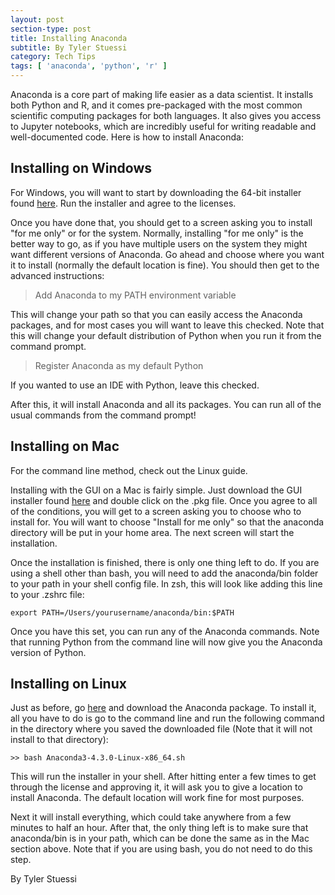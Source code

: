```yaml
---
layout: post
section-type: post
title: Installing Anaconda
subtitle: By Tyler Stuessi
category: Tech Tips
tags: [ 'anaconda', 'python', 'r' ]
---
```



Anaconda is a core part of making life easier as a data scientist. It installs both Python and R, and it comes pre-packaged with the most common scientific computing packages for both languages. It also gives you access to Jupyter notebooks, which are incredibly useful for writing readable and well-documented code. Here is how to install Anaconda:

## Installing on Windows
For Windows, you will want to start by downloading the 64-bit installer found [here](https://www.continuum.io/downloads "Anaconda Download Page"). Run the installer and agree to the licenses. 

Once you have done that, you should get to a screen asking you to install "for me only" or for the system. Normally, installing "for me only" is the better way to go, as if you have multiple users on the system they might want different versions of Anaconda. Go ahead and choose where you want it to install (normally the default location is fine). You should then get to the advanced instructions:

> Add Anaconda to my PATH environment variable

This will change your path so that you can easily access the Anaconda packages, and for most cases you will want to leave this checked. Note that this will change your default distribution of Python when you run it from the command prompt.
> Register Anaconda as my default Python

If you wanted to use an IDE with Python, leave this checked.

After this, it will install Anaconda and all its packages. You can run all of the usual commands from the command prompt!

## Installing on Mac
For the command line method, check out the Linux guide.

Installing with the GUI on a Mac is fairly simple. Just download the GUI installer found [here](https://www.continuum.io/downloads "Anaconda Download Page") and double click on the .pkg file. Once you agree to all of the conditions, you will get to a screen asking you to choose who to install for. You will want to choose "Install for me only" so that the anaconda directory will be put in your home area. The next screen will start the installation.

Once the installation is finished, there is only one thing left to do. If you are using a shell other than bash, you will need to add the anaconda/bin folder to your path in your shell config file. In zsh, this will look like adding this line to your .zshrc file:

```shell
export PATH=/Users/yourusername/anaconda/bin:$PATH
```
Once you have this set, you can run any of the Anaconda commands. Note that running Python from the command line will now give you the Anaconda version of Python.

## Installing on Linux
Just as before, go [here](https://www.continuum.io/downloads "Anaconda Download Page") and download the Anaconda package. To install it, all you have to do is go to the command line and run the following command in the directory where you saved the downloaded file (Note that it will not install to that directory):

```shell
>> bash Anaconda3-4.3.0-Linux-x86_64.sh
```
This will run the installer in your shell. After hitting enter a few times to get through the license and approving it, it will ask you to give a location to install Anaconda. The default location will work fine for most purposes.

Next it will install everything, which could take anywhere from a few minutes to half an hour. After that, the only thing left is to make sure that anaconda/bin is in your path, which can be done the same as in the Mac section above. Note that if you are using bash, you do not need to do this step.

By Tyler Stuessi